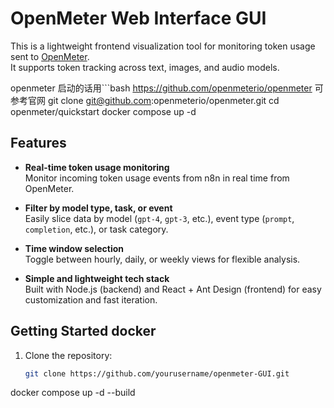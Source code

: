 # OpenMeter Web Interface GUI 

This is a lightweight frontend visualization tool for monitoring token usage sent to [OpenMeter](https://github.com/openmeterio/openmeter).  
It supports token tracking across text, images, and audio models.

openmeter 启动的话用```bash https://github.com/openmeterio/openmeter 可参考官网
git clone git@github.com:openmeterio/openmeter.git
cd openmeter/quickstart
docker compose up -d

##  Features

- **Real-time token usage monitoring**  
  Monitor incoming token usage events from n8n in real time from OpenMeter.

- **Filter by model type, task, or event**  
  Easily slice data by model (`gpt-4`, `gpt-3`, etc.), event type (`prompt`, `completion`, etc.), or task category.

- **Time window selection**  
  Toggle between hourly, daily, or weekly views for flexible analysis.

-  **Simple and lightweight tech stack**  
  Built with Node.js (backend) and React + Ant Design (frontend) for easy customization and fast iteration.



## Getting Started docker

1. Clone the repository:
   ```bash
   git clone https://github.com/yourusername/openmeter-GUI.git
  docker compose up -d --build

